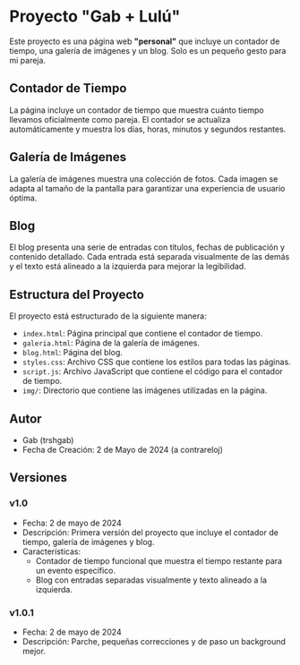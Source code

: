 # Proyecto "Gab + Lulú"

Este proyecto es una página web **"personal"** que incluye un contador de tiempo, una galería de imágenes y un blog. Solo es un pequeño gesto para mi pareja.

## Contador de Tiempo

La página incluye un contador de tiempo que muestra cuánto tiempo llevamos oficialmente como pareja. El contador se actualiza automáticamente y muestra los días, horas, minutos y segundos restantes.

## Galería de Imágenes

La galería de imágenes muestra una colección de fotos. Cada imagen se adapta al tamaño de la pantalla para garantizar una experiencia de usuario óptima.

## Blog

El blog presenta una serie de entradas con títulos, fechas de publicación y contenido detallado. Cada entrada está separada visualmente de las demás y el texto está alineado a la izquierda para mejorar la legibilidad.

## Estructura del Proyecto

El proyecto está estructurado de la siguiente manera:

- `index.html`: Página principal que contiene el contador de tiempo.
- `galeria.html`: Página de la galería de imágenes.
- `blog.html`: Página del blog.
- `styles.css`: Archivo CSS que contiene los estilos para todas las páginas.
- `script.js`: Archivo JavaScript que contiene el código para el contador de tiempo.
- `img/`: Directorio que contiene las imágenes utilizadas en la página.

## Autor

- Gab (trshgab)
- Fecha de Creación: 2 de Mayo de 2024 (a contrareloj)

## Versiones

### v1.0
- Fecha: 2 de mayo de 2024
- Descripción: Primera versión del proyecto que incluye el contador de tiempo, galería de imágenes y blog.
- Características:
  - Contador de tiempo funcional que muestra el tiempo restante para un evento específico.
  - Blog con entradas separadas visualmente y texto alineado a la izquierda.

### v1.0.1
- Fecha: 2 de mayo de 2024
- Descripción: Parche, pequeñas correcciones y de paso un background mejor.


